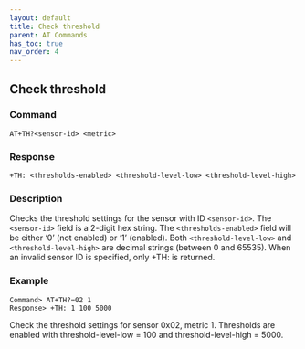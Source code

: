 ```yaml
---
layout: default
title: Check threshold
parent: AT Commands
has_toc: true
nav_order: 4
---
```


## Check threshold

### Command
```
AT+TH?<sensor-id> <metric>
```

### Response
```
+TH: <thresholds-enabled> <threshold-level-low> <threshold-level-high>
```

### Description
Checks the threshold settings for the sensor with ID `<sensor-id>`. The `<sensor-id>` field is a 2-digit hex string. The `<thresholds-enabled>` field will be either ‘0’ (not enabled) or ‘1’ (enabled). Both `<threshold-level-low>` and `<threshold-level-high>` are decimal strings (between 0 and 65535).  When an invalid sensor ID is specified, only +TH: is returned.

### Example
```
Command> AT+TH?=02 1
Response> +TH: 1 100 5000
```

Check the threshold settings for sensor 0x02, metric 1. Thresholds are enabled with threshold-level-low = 100 and threshold-level-high = 5000.

